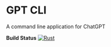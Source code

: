 # GPT CLI
A command line application for ChatGPT

**Build Status**
[![Rust](https://github.com/oranellis/gptcli/actions/workflows/rust.yml/badge.svg)](https://github.com/oranellis/gptcli/actions/workflows/rust.yml)
